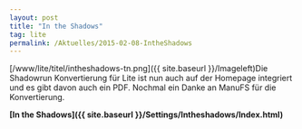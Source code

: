 ```yaml
---
layout: post
title: "In the Shadows"
tag: lite
permalink: /Aktuelles/2015-02-08-IntheShadows
---
```



[/www/lite/titel/intheshadows-tn.png]({{ site.baseurl }}/Imageleft)Die Shadowrun Konvertierung für Lite ist nun auch auf der Homepage integriert und es gibt davon auch ein PDF. Nochmal ein Danke an ManuFS für die Konvertierung.

**[In the Shadows]({{ site.baseurl }}/Settings/Intheshadows/Index.html)**


